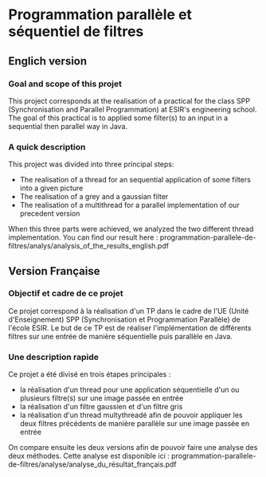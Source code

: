 # Programmation parallèle et séquentiel de filtres

## Englich version

### Goal and scope of this projet

This project corresponds at the realisation of a practical for the class SPP (Synchronisation and Parallel Programmation) at ESIR's engineering school.
The goal of this practical is to applied some filter(s) to an input in a sequential then parallel way in Java.

### A quick description

This project was divided into three principal steps:

- The realisation of a thread for an sequential application of some filters into a given picture
- The realisation of a grey and a gaussian filter
- The realisation of a multithread for a parallel implementation of our precedent version

When this three parts were achieved, we analyzed the two different thread implementation. You can find our result here : programmation-parallele-de-filtres/analys/analysis_of_the_results_english.pdf

## Version Française

### Objectif et cadre de ce projet

Ce projet correspond à la réalisation d'un TP dans le cadre de l'UE (Unité d'Enseignement) SPP (Synchronisation et Programmation Parallèle) de l'école ESIR.
Le but de ce TP est de réaliser l'implémentation de différents filtres sur une entrée de manière séquentielle puis parallèle en Java.

### Une description rapide

Ce projet a été divisé en trois étapes principales :

- la réalisation d'un thread pour une application séquentielle d'un ou plusieurs filtre(s) sur une image passée en entrée
- la réalisation d'un filtre gaussien et d'un filtre gris 
- la réalisation d'un thread multythreadé afin de pouvoir appliquer les deux filtres précédents de manière parallèle sur une image passée en entrée

On compare ensuite les deux versions afin de pouvoir faire une analyse des deux méthodes. Cette analyse est disponible ici : programmation-parallele-de-filtres/analyse/analyse_du_résultat_français.pdf
